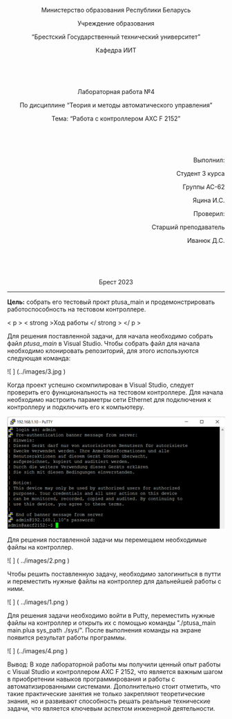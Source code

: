 <p align="center"> Министерство образования Республики Беларусь</p>
<p align="center">Учреждение образования</p>
<p align="center">“Брестский Государственный технический университет”</p>
<p align="center">Кафедра ИИТ</p>
<br><br><br>
<p align="center">Лабораторная работа №4</p>
<p align="center">По дисциплине “Теория и методы автоматического управления”</p>
<p align="center">Тема: “Работа с контроллером AXC F 2152”</p>
<br><br><br>
<p align="right">Выполнил:</p>
<p align="right">Студент 3 курса</p>
<p align="right">Группы АС-62</p>
<p align="right">Яцина  И.С.</p>
<p align="right">Проверил:</p>
<p align="right">Старший преподаватель</p>
<p align="right">Иванюк Д.С.</p>
<br><br><br>
<p align="center">Брест 2023</p>

---

<p> <strong>Цель:</strong> собрать его тестовый прокт ptusa_main и продемонстрировать работоспособность на тестовом контроллере.</p>

< p > < strong >Ход работы </ strong > </ p >
<p>Для решения поставленной задачи, для начала необходимо собрать файл <em>ptusa_main</em> в Visual Studio. Чтобы собрать файл для начала необходимо клонировать репозиторий, для этого используются следующая команда:</p>

![ ] (../images/3.jpg )



Когда проект успешно скомпилирован в Visual Studio, следует проверить его функциональность на тестовом контроллере. Для начала необходимо настроить параметры сети Ethernet для подключения к контроллеру и подключить его к компьютеру.



![](../images/5.jpg)




Для решения поставленной задачи мы перемещаем необходимые файлы на контроллер.



![ ] ( ../images/2.png )



Чтобы решить поставленную задачу, необходимо залогиниться в путти и переместить нужные файлы на контроллер для дальнейшей работы с ними.



![ ] ( ../images/1.png )



Для решения задачи необходимо войти в Putty, переместить нужные файлы на контроллер и открыть их с помощью команды "./ptusa_main main.plua sys_path ./sys/". После выполнения команды на экране появится результат работы программы.



![ ] (../images/4.png )



Вывод: В ходе лабораторной работы мы получили ценный опыт работы с Visual Studio и контроллером AXC F 2152, что является важным шагом в приобретении навыков программирования и работы с автоматизированными системами. Дополнительно стоит отметить, что такие практические занятия не только закрепляют теоретические знания, но и развивают способность решать реальные технические задачи, что является ключевым аспектом инженерной деятельности.</p>


